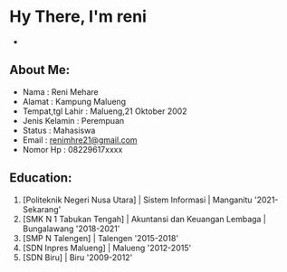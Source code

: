 # Hy There, I'm reni
+
## About Me:
- Nama             : Reni Mehare
- Alamat           : Kampung Malueng
- Tempat,tgl Lahir : Malueng,21 Oktober 2002
- Jenis Kelamin    : Perempuan
- Status           : Mahasiswa
- Email            : renimhre21@gmail.com
- Nomor Hp         : 08229617xxxx

## Education:

1. [Politeknik Negeri Nusa Utara] | Sistem Informasi | Manganitu '2021-Sekarang'
2. [SMK N 1 Tabukan Tengah] | Akuntansi dan Keuangan Lembaga | Bungalawang '2018-2021'
3. [SMP N Talengen] | Talengen '2015-2018'
4. [SDN Inpres Malueng] | Malueng '2012-2015'
5. [SDN Biru] | Biru '2009-2012'


<br />
<br />
